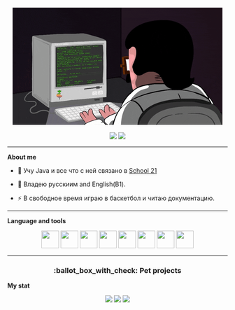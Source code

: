 <div align="center">
<br/>
<img src="https://raw.githubusercontent.com/brcarisa/brcarisa/master/giphy.gif" alt="Here is a little bit about me!">

</div>



<div id="badges" align="center">
  
  <a href="mailto:abdulin.danil@gmail.com"><img src="https://img.shields.io/badge/Gmail-D14836?style=for-the-badge&logo=gmail&logoColor=white"></a>
  <a href="https://t.me/daniloos"><img src="https://img.shields.io/badge/Telegram-2CA5E0?style=for-the-badge&logo=telegram&logoColor=white"></a>
</div>

<hr>

**About me**

- :telescope: Учу Java и все что с ней связано в [School 21](https://21-school.ru/)

- :seedling: Владею русскиим and English(B1).

- :zap: В свободное время играю в баскетбол и читаю документацию.

<hr>

**Language and tools**

<div id="badges" align="center">
  <img src="https://cdn.jsdelivr.net/gh/devicons/devicon/icons/java/java-original.svg" width="40" height="40" />
  <img src="https://cdn.jsdelivr.net/gh/devicons/devicon/icons/spring/spring-original.svg" width="40" height="40" />
  <img src="https://cdn.jsdelivr.net/gh/devicons/devicon/icons/postgresql/postgresql-original-wordmark.svg" width="40" height="40" />    
  <img src="https://cdn.jsdelivr.net/gh/devicons/devicon/icons/gitlab/gitlab-original.svg" width="40" height="40"/>
  <img src="https://cdn.jsdelivr.net/gh/devicons/devicon/icons/c/c-original.svg" width="40" height="40"/>
  <img src="https://cdn.jsdelivr.net/gh/devicons/devicon/icons/cplusplus/cplusplus-original.svg" width="40" height="40"/>        
  <img src="https://cdn.jsdelivr.net/gh/devicons/devicon/icons/linux/linux-original.svg" width="40" height="40"/>
  <img src="https://cdn.jsdelivr.net/gh/devicons/devicon/icons/docker/docker-original.svg" width="40" height="40"/>
        
</div>

---
<h3 align="center">
  :ballot_box_with_check: Pet projects
</h3>

**My stat**

<div id="stat" align="center">
  <img src="http://github-profile-summary-cards.vercel.app/api/cards/most-commit-language?username=brcarisa&theme=apprentice"/>
  <img src="http://github-profile-summary-cards.vercel.app/api/cards/stats?username=brcarisa&theme=apprentice"/>
  <img src="http://github-profile-summary-cards.vercel.app/api/cards/profile-details?username=brcarisa&theme=apprentice"/>
</div>

